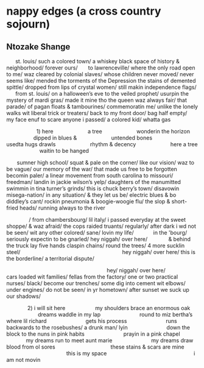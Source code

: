 # nappy edges (a cross country sojourn)
## Ntozake Shange
      st. louis/ such a colored town/ a whiskey
black space of history & neighborhood/ forever ours/
      to lawrenceville/ where the only road open
to me/ waz cleared by colonial slaves/ whose children never
moved/ never seems like/ mended the torments of the Depression
the stains of demented spittle/ dropped from lips of crystal women/
still makin independence flags/
      from st. louis/ on a halloween’s eve to the veiled prophet/
usurpin the mystery of mardi gras/ made it mine tho the queen
waz always fair/ that parade/ of pagan floats & tambourines/
commemoratin me/ unlike the lonely walks wit liberal trick or
treaters/ back to my front door/ bag half empty/
      my face enuf to scare anyone i passed/ a colored kid/
whatta gas

                    1) here
                      a tree
                      wonderin the horizon
                      dipped in blues &
                      untended bones
                      usedta hugs drawls
                      rhythm & decency
                      here a tree
                      waitin to be hanged

       sumner high school/ squat & pale on the corner/ like
our vision/ waz to be vague/ our memory
of the war/ that made us free to be forgotten
becomin paler/ a linear movement from south carolina
to missouri/ freedman/ landin in jackie wilson’s yelp/ daughters of
the manumitted swimmin in tina turner’s grinds/ this is chuck
berry’s town/ disavowin misega-nation/ in any situation/ & they let
us be/ electric blues & bo diddley’s cant/ rockin pneumonia &
boogie-woogie flu/ the slop & short-fried heads/ running always to
the river

               / from chambersbourg/ lil italy/ i passed everyday
at the sweet shoppe/ & waz afraid/ the cops raided truants/
regularly/ after dark i wd not be seen/ wit any other colored/
sane/ lovin my life/
            in the 'bourg/ seriously expectin to be gnarled/
hey niggah/ over here/
             & behind the truck lay five hands claspin chains/
round the trees/ 4 more sucklin steel/
                                                                   hey niggah/
over here/
this is the borderline/
a territorial dispute/

                                                                   hey/
niggah/
over here/
               cars loaded wit families/ fellas from the factory/ one or two
practical nurses/ black/ become our trenches/ some dig into cement
wit elbows/ under engines/ do not be seen/ in yr hometown/ after
sunset we suck up our shadows/

              2) i will sit here
                   my shoulders brace an enormous oak
                         dreams waddle in my lap
                         round to miz bertha’s where lil richard
                         gets his process
                         runs backwards to the rosebushes/ a drunk man/ lyin
                         down the block to the nuns in pink habits
                         prayin in a pink chapel
                         my dreams run to meet aunt marie
                         my dreams draw blood from ol sores
                                    these stains & scars are mine
                                                this is my space
                                                         i am not movin